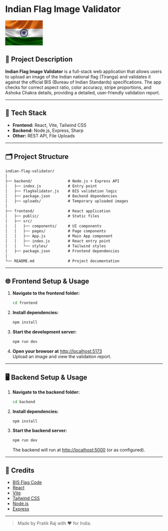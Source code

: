 # Indian Flag Image Validator
<img src="./backend//uploads//1755256558461.jpg" alt="Indian Flag" width="120"/>

## 📝 Project Description

**Indian Flag Image Validator** is a full-stack web application that allows users to upload an image of the Indian national flag (Tiranga) and validates it against the official BIS (Bureau of Indian Standards) specifications. The app checks for correct aspect ratio, color accuracy, stripe proportions, and Ashoka Chakra details, providing a detailed, user-friendly validation report.

---

## 🚀 Tech Stack

- **Frontend:** React, Vite, Tailwind CSS
- **Backend:** Node.js, Express, Sharp
- **Other:** REST API, File Uploads

---

## 🗂️ Project Structure

```
indian-flag-validator/
│
├── backend/                # Node.js + Express API
│   ├── index.js            # Entry point
│   ├── flagValidator.js    # BIS validation logic
│   ├── package.json        # Backend dependencies
│   ├── uploads/            # Temporary uploaded images
│
├── frontend/               # React application
│   ├── public/             # Static files
│   ├── src/
│   │   ├── components/     # UI components
│   │   ├── pages/          # Page components
│   │   ├── App.js          # Main App component
│   │   ├── index.js        # React entry point
│   │   └── styles/         # Tailwind styles
│   ├── package.json        # Frontend dependencies
│
└── README.md               # Project documentation
```

---

## 🌐 Frontend Setup & Usage

1. **Navigate to the frontend folder:**
   ```sh
   cd frontend
   ```
2. **Install dependencies:**
   ```sh
   npm install
   ```
3. **Start the development server:**
   ```sh
   npm run dev
   ```
4. **Open your browser at** [http://localhost:5173](http://localhost:5173)  
   Upload an image and view the validation report.

---

## 🖥️ Backend Setup & Usage

1. **Navigate to the backend folder:**
   ```sh
   cd backend
   ```
2. **Install dependencies:**
   ```sh
   npm install
   ```
3. **Start the backend server:**
   ```sh
   npm run dev
   ```
   The backend will run at [http://localhost:5000](http://localhost:5000) (or as configured).

---

## 🙏 Credits

- [BIS Flag Code](https://www.bis.gov.in/)
- [React](https://react.dev/)
- [Vite](https://vitejs.dev/)
- [Tailwind CSS](https://tailwindcss.com/)
- [Node.js](https://nodejs.org/)
- [Express](https://expressjs.com/)

---

> Made by Pratik Raj with ❤️ for India.
